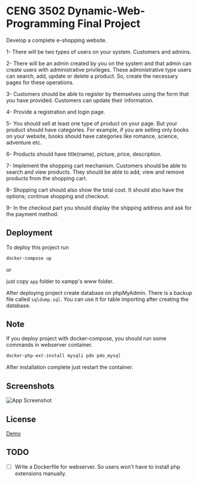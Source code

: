 
# CENG 3502 Dynamic-Web-Programming Final Project

Develop a complete e-shopping website.

1- There will be two types of users on your system. Customers and admins.

2- There will be an admin created by you on the system and that admin can
create users with administrative privileges. These administrative type
users can search, add, update or delete a product. So, create the
necessary pages for these operations.

3- Customers should be able to register by themselves using the form that
you have provided. Customers can update their information.

4- Provide a registration and login page.

5- You should sell at least one type of product on your page. But your
product should have categories. For example, if you are selling only books
on your website, books should have categories like romance, science,
adventure etc.

6- Products should have title(name), picture, price, description.

7- Implement the shopping cart mechanism. Customers should be able to
search and view products. They should be able to add, view and remove
products from the shopping cart.

8- Shopping cart should also show the total cost. It should also have the
options; continue shopping and checkout.

9- In the checkout part you should display the shipping address and ask for
the payment method.


## Deployment

To deploy this project run

```bash
docker-compose up
```

or

just copy `app` folder to xampp's www folder.


After deploying project create database on phpMyAdmin. There is a backup file called `sqldump.sql`. You can use it for table importing after creating the database.
## Note

If you deploy project with docker-compose, you should run some commands in webserver container.

```bash
docker-php-ext-install mysqli pdo pdo_mysql
```

After installation complete just restart the container.
## Screenshots

![App Screenshot](https://via.placeholder.com/468x300?text=App+Screenshot+Here)


## License

[Demo](demo.gif)


## TODO

- [ ] Write a Dockerfile for webserver. So users won't have to install php extensions manually.

